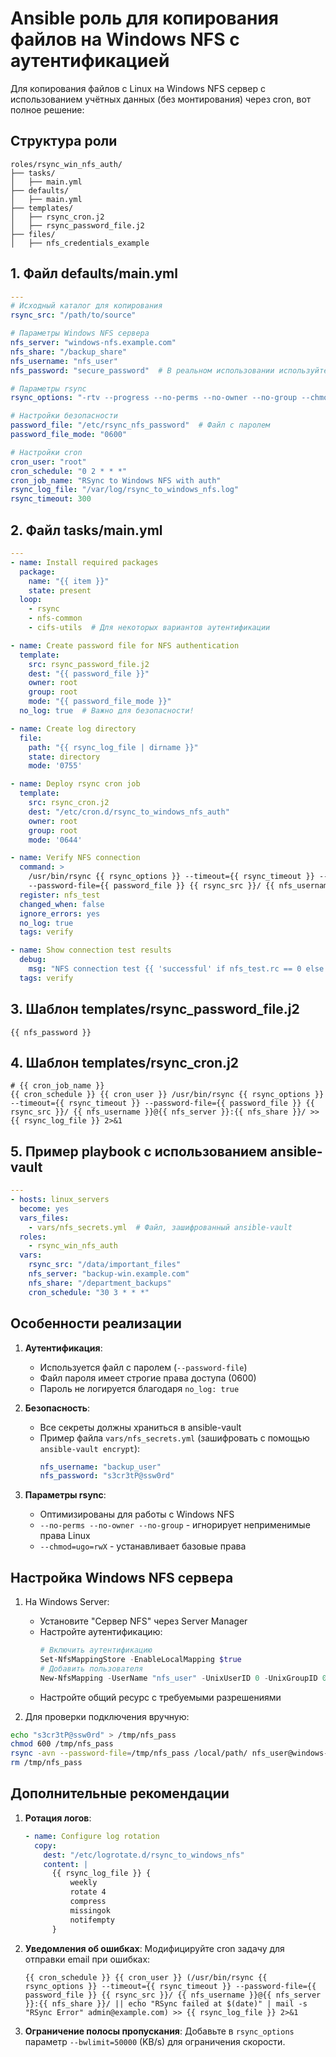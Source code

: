# Ansible роль для копирования файлов на Windows NFS с аутентификацией

Для копирования файлов с Linux на Windows NFS сервер с использованием учётных данных (без монтирования) через cron, вот полное решение:

## Структура роли

```
roles/rsync_win_nfs_auth/
├── tasks/
│   ├── main.yml
├── defaults/
│   ├── main.yml
├── templates/
│   ├── rsync_cron.j2
│   ├── rsync_password_file.j2
├── files/
│   ├── nfs_credentials_example
```

## 1. Файл defaults/main.yml

```yaml
---
# Исходный каталог для копирования
rsync_src: "/path/to/source"

# Параметры Windows NFS сервера
nfs_server: "windows-nfs.example.com"
nfs_share: "/backup_share"
nfs_username: "nfs_user"
nfs_password: "secure_password"  # В реальном использовании используйте ansible-vault

# Параметры rsync
rsync_options: "-rtv --progress --no-perms --no-owner --no-group --chmod=ugo=rwX"

# Настройки безопасности
password_file: "/etc/rsync_nfs_password"  # Файл с паролем
password_file_mode: "0600"

# Настройки cron
cron_user: "root"
cron_schedule: "0 2 * * *"
cron_job_name: "RSync to Windows NFS with auth"
rsync_log_file: "/var/log/rsync_to_windows_nfs.log"
rsync_timeout: 300
```

## 2. Файл tasks/main.yml

```yaml
---
- name: Install required packages
  package:
    name: "{{ item }}"
    state: present
  loop:
    - rsync
    - nfs-common
    - cifs-utils  # Для некоторых вариантов аутентификации

- name: Create password file for NFS authentication
  template:
    src: rsync_password_file.j2
    dest: "{{ password_file }}"
    owner: root
    group: root
    mode: "{{ password_file_mode }}"
  no_log: true  # Важно для безопасности!

- name: Create log directory
  file:
    path: "{{ rsync_log_file | dirname }}"
    state: directory
    mode: '0755'

- name: Deploy rsync cron job
  template:
    src: rsync_cron.j2
    dest: "/etc/cron.d/rsync_to_windows_nfs_auth"
    owner: root
    group: root
    mode: '0644'

- name: Verify NFS connection
  command: >
    /usr/bin/rsync {{ rsync_options }} --timeout={{ rsync_timeout }} --dry-run
    --password-file={{ password_file }} {{ rsync_src }}/ {{ nfs_username }}@{{ nfs_server }}:{{ nfs_share }}/
  register: nfs_test
  changed_when: false
  ignore_errors: yes
  no_log: true
  tags: verify

- name: Show connection test results
  debug:
    msg: "NFS connection test {{ 'successful' if nfs_test.rc == 0 else 'failed' }}"
  tags: verify
```

## 3. Шаблон templates/rsync_password_file.j2

```jinja2
{{ nfs_password }}
```

## 4. Шаблон templates/rsync_cron.j2

```jinja2
# {{ cron_job_name }}
{{ cron_schedule }} {{ cron_user }} /usr/bin/rsync {{ rsync_options }} --timeout={{ rsync_timeout }} --password-file={{ password_file }} {{ rsync_src }}/ {{ nfs_username }}@{{ nfs_server }}:{{ nfs_share }}/ >> {{ rsync_log_file }} 2>&1
```

## 5. Пример playbook с использованием ansible-vault

```yaml
---
- hosts: linux_servers
  become: yes
  vars_files:
    - vars/nfs_secrets.yml  # Файл, зашифрованный ansible-vault
  roles:
    - rsync_win_nfs_auth
  vars:
    rsync_src: "/data/important_files"
    nfs_server: "backup-win.example.com"
    nfs_share: "/department_backups"
    cron_schedule: "30 3 * * *"
```

## Особенности реализации

1. **Аутентификация**:
   - Используется файл с паролем (`--password-file`)
   - Файл пароля имеет строгие права доступа (0600)
   - Пароль не логируется благодаря `no_log: true`

2. **Безопасность**:
   - Все секреты должны храниться в ansible-vault
   - Пример файла `vars/nfs_secrets.yml` (зашифровать с помощью `ansible-vault encrypt`):
     ```yaml
     nfs_username: "backup_user"
     nfs_password: "s3cr3tP@ssw0rd"
     ```

3. **Параметры rsync**:
   - Оптимизированы для работы с Windows NFS
   - `--no-perms --no-owner --no-group` - игнорирует неприменимые права Linux
   - `--chmod=ugo=rwX` - устанавливает базовые права

## Настройка Windows NFS сервера

1. На Windows Server:
   - Установите "Сервер NFS" через Server Manager
   - Настройте аутентификацию:
     ```powershell
     # Включить аутентификацию
     Set-NfsMappingStore -EnableLocalMapping $true
     # Добавить пользователя
     New-NfsMapping -UserName "nfs_user" -UnixUserID 0 -UnixGroupID 0
     ```
   - Настройте общий ресурс с требуемыми разрешениями

2. Для проверки подключения вручную:
```bash
echo "s3cr3tP@ssw0rd" > /tmp/nfs_pass
chmod 600 /tmp/nfs_pass
rsync -avn --password-file=/tmp/nfs_pass /local/path/ nfs_user@windows-nfs:/share/
rm /tmp/nfs_pass
```

## Дополнительные рекомендации

1. **Ротация логов**:
   ```yaml
   - name: Configure log rotation
     copy:
       dest: "/etc/logrotate.d/rsync_to_windows_nfs"
       content: |
         {{ rsync_log_file }} {
             weekly
             rotate 4
             compress
             missingok
             notifempty
         }
   ```

2. **Уведомления об ошибках**:
   Модифицируйте cron задачу для отправки email при ошибках:
   ```jinja2
   {{ cron_schedule }} {{ cron_user }} (/usr/bin/rsync {{ rsync_options }} --timeout={{ rsync_timeout }} --password-file={{ password_file }} {{ rsync_src }}/ {{ nfs_username }}@{{ nfs_server }}:{{ nfs_share }}/ || echo "RSync failed at $(date)" | mail -s "RSync Error" admin@example.com) >> {{ rsync_log_file }} 2>&1
   ```

3. **Ограничение полосы пропускания**:
   Добавьте в `rsync_options` параметр `--bwlimit=50000` (KB/s) для ограничения скорости.